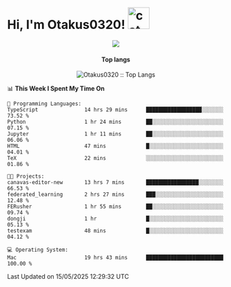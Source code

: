 <h1> Hi, I'm Otakus0320! <img src="https://media.giphy.com/media/mGcNjsfWAjY5AEZNw6/giphy.gif" width="50" alt="cat"></h1>

<p align="center"><a href="https://wakatime.com/@044d69d0-1253-4f60-96b6-5d19a0f9dde5"><img src="https://wakatime.com/badge/user/044d69d0-1253-4f60-96b6-5d19a0f9dde5.svg" /></a></p>

<h4 align="center">Top langs</h4>

<p align="center"><img src="https://github-readme-stats.vercel.app/api/top-langs/?username=Otakus0320&langs_count=10&theme=tokyonight&layout=compact&timestamp={{random_number}}" alt="Otakus0320 :: Top Langs" /></p>

<!--START_SECTION:waka-->
📊 **This Week I Spent My Time On** 

```text
💬 Programming Languages: 
TypeScript               14 hrs 29 mins      ██████████████████░░░░░░░   73.52 % 
Python                   1 hr 24 mins        ██░░░░░░░░░░░░░░░░░░░░░░░   07.15 % 
Jupyter                  1 hr 11 mins        ██░░░░░░░░░░░░░░░░░░░░░░░   06.06 % 
HTML                     47 mins             █░░░░░░░░░░░░░░░░░░░░░░░░   04.01 % 
TeX                      22 mins             ░░░░░░░░░░░░░░░░░░░░░░░░░   01.86 % 

🐱‍💻 Projects: 
canavas-editor-new       13 hrs 7 mins       █████████████████░░░░░░░░   66.53 % 
federated_learning       2 hrs 27 mins       ███░░░░░░░░░░░░░░░░░░░░░░   12.48 % 
FERusher                 1 hr 55 mins        ██░░░░░░░░░░░░░░░░░░░░░░░   09.74 % 
dongji                   1 hr                █░░░░░░░░░░░░░░░░░░░░░░░░   05.13 % 
testexam                 48 mins             █░░░░░░░░░░░░░░░░░░░░░░░░   04.12 % 

💻 Operating System: 
Mac                      19 hrs 43 mins      █████████████████████████   100.00 % 
```


 Last Updated on 15/05/2025 12:29:32 UTC
<!--END_SECTION:waka-->
